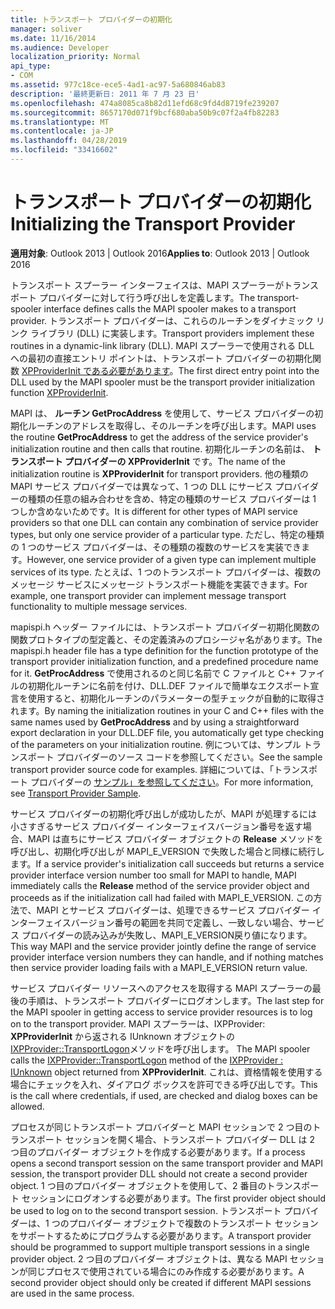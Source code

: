 ```yaml
---
title: トランスポート プロバイダーの初期化
manager: soliver
ms.date: 11/16/2014
ms.audience: Developer
localization_priority: Normal
api_type:
- COM
ms.assetid: 977c18ce-ece5-4ad1-ac97-5a680846ab83
description: '最終更新日: 2011 年 7 月 23 日'
ms.openlocfilehash: 474a8085ca8b82d11efd68c9fd4d8719fe239207
ms.sourcegitcommit: 8657170d071f9bcf680aba50b9c07f2a4fb82283
ms.translationtype: MT
ms.contentlocale: ja-JP
ms.lasthandoff: 04/28/2019
ms.locfileid: "33416602"
---
```

# <a name="initializing-the-transport-provider"></a><span data-ttu-id="6d1da-103">トランスポート プロバイダーの初期化</span><span class="sxs-lookup"><span data-stu-id="6d1da-103">Initializing the Transport Provider</span></span>

  
  
<span data-ttu-id="6d1da-104">**適用対象**: Outlook 2013 | Outlook 2016</span><span class="sxs-lookup"><span data-stu-id="6d1da-104">**Applies to**: Outlook 2013 | Outlook 2016</span></span> 
  
<span data-ttu-id="6d1da-105">トランスポート スプーラー インターフェイスは、MAPI スプーラーがトランスポート プロバイダーに対して行う呼び出しを定義します。</span><span class="sxs-lookup"><span data-stu-id="6d1da-105">The transport-spooler interface defines calls the MAPI spooler makes to a transport provider.</span></span> <span data-ttu-id="6d1da-106">トランスポート プロバイダーは、これらのルーチンをダイナミック リンク ライブラリ (DLL) に実装します。</span><span class="sxs-lookup"><span data-stu-id="6d1da-106">Transport providers implement these routines in a dynamic-link library (DLL).</span></span> <span data-ttu-id="6d1da-107">MAPI スプーラーで使用される DLL への最初の直接エントリ ポイントは、トランスポート プロバイダーの初期化関数 [XPProviderInit である必要があります](xpproviderinit.md)。</span><span class="sxs-lookup"><span data-stu-id="6d1da-107">The first direct entry point into the DLL used by the MAPI spooler must be the transport provider initialization function [XPProviderInit](xpproviderinit.md).</span></span>
  
<span data-ttu-id="6d1da-108">MAPI は、 **ルーチン GetProcAddress** を使用して、サービス プロバイダーの初期化ルーチンのアドレスを取得し、そのルーチンを呼び出します。</span><span class="sxs-lookup"><span data-stu-id="6d1da-108">MAPI uses the routine **GetProcAddress** to get the address of the service provider's initialization routine and then calls that routine.</span></span> <span data-ttu-id="6d1da-109">初期化ルーチンの名前は、 **トランスポート プロバイダーの XPProviderInit** です。</span><span class="sxs-lookup"><span data-stu-id="6d1da-109">The name of the initialization routine is **XPProviderInit** for transport providers.</span></span> <span data-ttu-id="6d1da-110">他の種類の MAPI サービス プロバイダーでは異なって、1 つの DLL にサービス プロバイダーの種類の任意の組み合わせを含め、特定の種類のサービス プロバイダーは 1 つしか含めないためです。</span><span class="sxs-lookup"><span data-stu-id="6d1da-110">It is different for other types of MAPI service providers so that one DLL can contain any combination of service provider types, but only one service provider of a particular type.</span></span> <span data-ttu-id="6d1da-111">ただし、特定の種類の 1 つのサービス プロバイダーは、その種類の複数のサービスを実装できます。</span><span class="sxs-lookup"><span data-stu-id="6d1da-111">However, one service provider of a given type can implement multiple services of its type.</span></span> <span data-ttu-id="6d1da-112">たとえば、1 つのトランスポート プロバイダーは、複数のメッセージ サービスにメッセージ トランスポート機能を実装できます。</span><span class="sxs-lookup"><span data-stu-id="6d1da-112">For example, one transport provider can implement message transport functionality to multiple message services.</span></span> 
  
<span data-ttu-id="6d1da-113">mapispi.h ヘッダー ファイルには、トランスポート プロバイダー初期化関数の関数プロトタイプの型定義と、その定義済みのプロシージャ名があります。</span><span class="sxs-lookup"><span data-stu-id="6d1da-113">The mapispi.h header file has a type definition for the function prototype of the transport provider initialization function, and a predefined procedure name for it.</span></span> <span data-ttu-id="6d1da-114">**GetProcAddress** で使用されるのと同じ名前で C ファイルと C++ ファイルの初期化ルーチンに名前を付け、DLL.DEF ファイルで簡単なエクスポート宣言を使用すると、初期化ルーチンのパラメーターの型チェックが自動的に取得されます。</span><span class="sxs-lookup"><span data-stu-id="6d1da-114">By naming the initialization routines in your C and C++ files with the same names used by **GetProcAddress** and by using a straightforward export declaration in your DLL.DEF file, you automatically get type checking of the parameters on your initialization routine.</span></span> <span data-ttu-id="6d1da-115">例については、サンプル トランスポート プロバイダーのソース コードを参照してください。</span><span class="sxs-lookup"><span data-stu-id="6d1da-115">See the sample transport provider source code for examples.</span></span> <span data-ttu-id="6d1da-116">詳細については、「トランスポート プロバイダーの [サンプル」を参照してください](transport-provider-sample.md)。</span><span class="sxs-lookup"><span data-stu-id="6d1da-116">For more information, see [Transport Provider Sample](transport-provider-sample.md).</span></span>
  
<span data-ttu-id="6d1da-117">サービス プロバイダーの初期化呼び出しが成功したが、MAPI が処理するには小さすぎるサービス プロバイダー インターフェイスバージョン番号を返す場合、MAPI は直ちにサービス プロバイダー オブジェクトの **Release** メソッドを呼び出し、初期化呼び出しが MAPI_E_VERSION で失敗した場合と同様に続行します。</span><span class="sxs-lookup"><span data-stu-id="6d1da-117">If a service provider's initialization call succeeds but returns a service provider interface version number too small for MAPI to handle, MAPI immediately calls the **Release** method of the service provider object and proceeds as if the initialization call had failed with MAPI_E_VERSION.</span></span> <span data-ttu-id="6d1da-118">この方法で、MAPI とサービス プロバイダーは、処理できるサービス プロバイダー インターフェイスバージョン番号の範囲を共同で定義し、一致しない場合、サービス プロバイダーの読み込みが失敗し、MAPI_E_VERSION戻り値になります。</span><span class="sxs-lookup"><span data-stu-id="6d1da-118">This way MAPI and the service provider jointly define the range of service provider interface version numbers they can handle, and if nothing matches then service provider loading fails with a MAPI_E_VERSION return value.</span></span> 
  
<span data-ttu-id="6d1da-119">サービス プロバイダー リソースへのアクセスを取得する MAPI スプーラーの最後の手順は、トランスポート プロバイダーにログオンします。</span><span class="sxs-lookup"><span data-stu-id="6d1da-119">The last step for the MAPI spooler in getting access to service provider resources is to log on to the transport provider.</span></span> <span data-ttu-id="6d1da-120">MAPI スプーラーは、IXPProvider: **XPProviderInit** から返される IUnknown オブジェクトの [IXPProvider::TransportLogon](ixpprovider-transportlogon.md)メソッドを呼び出します。 [](ixpprovideriunknown.md)</span><span class="sxs-lookup"><span data-stu-id="6d1da-120">The MAPI spooler calls the [IXPProvider::TransportLogon](ixpprovider-transportlogon.md) method of the [IXPProvider : IUnknown](ixpprovideriunknown.md) object returned from **XPProviderInit**.</span></span> <span data-ttu-id="6d1da-121">これは、資格情報を使用する場合にチェックを入れ、ダイアログ ボックスを許可できる呼び出しです。</span><span class="sxs-lookup"><span data-stu-id="6d1da-121">This is the call where credentials, if used, are checked and dialog boxes can be allowed.</span></span>
  
<span data-ttu-id="6d1da-122">プロセスが同じトランスポート プロバイダーと MAPI セッションで 2 つ目のトランスポート セッションを開く場合、トランスポート プロバイダー DLL は 2 つ目のプロバイダー オブジェクトを作成する必要があります。</span><span class="sxs-lookup"><span data-stu-id="6d1da-122">If a process opens a second transport session on the same transport provider and MAPI session, the transport provider DLL should not create a second provider object.</span></span> <span data-ttu-id="6d1da-123">1 つ目のプロバイダー オブジェクトを使用して、2 番目のトランスポート セッションにログオンする必要があります。</span><span class="sxs-lookup"><span data-stu-id="6d1da-123">The first provider object should be used to log on to the second transport session.</span></span> <span data-ttu-id="6d1da-124">トランスポート プロバイダーは、1 つのプロバイダー オブジェクトで複数のトランスポート セッションをサポートするためにプログラムする必要があります。</span><span class="sxs-lookup"><span data-stu-id="6d1da-124">A transport provider should be programmed to support multiple transport sessions in a single provider object.</span></span> <span data-ttu-id="6d1da-125">2 つ目のプロバイダー オブジェクトは、異なる MAPI セッションが同じプロセスで使用されている場合にのみ作成する必要があります。</span><span class="sxs-lookup"><span data-stu-id="6d1da-125">A second provider object should only be created if different MAPI sessions are used in the same process.</span></span>
  

